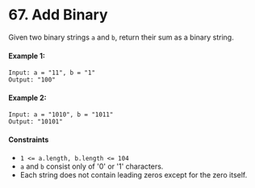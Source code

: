 # 67. Add Binary
Given two binary strings `a` and `b`, return their sum as a binary string.

#### Example 1:
```
Input: a = "11", b = "1"
Output: "100"
```

#### Example 2:
```
Input: a = "1010", b = "1011"
Output: "10101"
```

#### Constraints 
* `1 <= a.length, b.length <= 104`
* `a` and `b` consist only of '0' or '1' characters.
* Each string does not contain leading zeros except for the zero itself.
